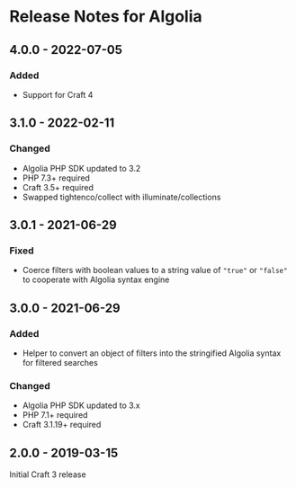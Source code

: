 # Release Notes for Algolia

## 4.0.0 - 2022-07-05

### Added
* Support for Craft 4

## 3.1.0 - 2022-02-11

### Changed
* Algolia PHP SDK updated to 3.2
* PHP 7.3+ required
* Craft 3.5+ required
* Swapped tightenco/collect with illuminate/collections

## 3.0.1 - 2021-06-29

### Fixed
* Coerce filters with boolean values to a string value of `"true"` or `"false"` to cooperate with Algolia syntax engine

## 3.0.0 - 2021-06-29

### Added
* Helper to convert an object of filters into the stringified Algolia syntax for filtered searches

### Changed
* Algolia PHP SDK updated to 3.x
* PHP 7.1+ required
* Craft 3.1.19+ required

## 2.0.0 - 2019-03-15

Initial Craft 3 release
